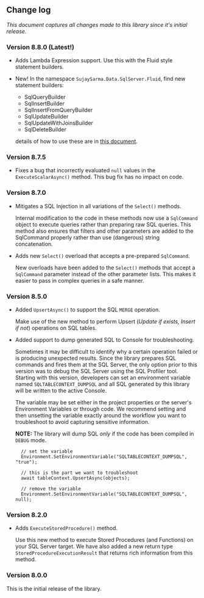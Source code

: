 ﻿Change log
---

*This document captures all changes made to this library since it's initial release.*

### Version 8.8.0 (Latest!)

- Adds Lambda Expression support. Use this with the Fluid style statement builders.

- New! In the namespace `SujaySarma.Data.SqlServer.Fluid`, find new statement builders:

    - SqlQueryBuilder
    - SqlInsertBuilder
    - SqlInsertFromQueryBuilder
    - SqlUpdateBuilder
    - SqlUpdateWithJoinsBuilder
    - SqlDeleteBuilder
   
    details of how to use these are in [this document]([https://github.com/sujayvsarma/SujaySarma.Data.SqlServer/blob/master/FLUID.md](https://github.com/sujayvsarma/SujaySarma.Data.SqlServer/blob/master/_docs/FLUID.md)).

### Version 8.7.5

- Fixes a bug that incorrectly evaluated `null` values in the `ExecuteScalarAsync()` method. This bug fix has no impact on code.


### Version 8.7.0

- Mitigates a SQL Injection in all variations of the `Select()` methods.

  Internal modification to the code in these methods now use a `SqlCommand` object to execute queries rather than preparing raw SQL queries. 
  This method also ensures that filters and other parameters are added to the SqlCommand properly rather than use (dangerous) string concatenation.

- Adds new `Select()` overload that accepts a pre-prepared `SqlCommand`.

  New overloads have been added to the `Select()` methods that accept a `SqlCommand` parameter instead of the other parameter lists. This makes it easier 
  to pass in complex queries in a safe manner.

### Version 8.5.0

- Added `UpsertAsync()` to support the SQL `MERGE` operation.

  Make use of the new method to perform Upsert (*Update if exists, Insert if not*) operations on SQL tables.

- Added support to dump generated SQL to Console for troubleshooting.

  Sometimes it may be difficult to identify why a certain operation failed or is producing unexpected results. Since the library prepares SQL commands and fires them 
  at the SQL Server, the only option prior to this version was to debug the SQL Server using the SQL Profiler tool. Starting with this version, developers can set 
  an environment variable named `SQLTABLECONTEXT_DUMPSQL` and all SQL generated by this library will be written to the active Console.

  The variable may be set either in the project properties or the server's Environment Variables or through code. We recommend setting and then unsetting the 
  variable exactly around the workflow you want to troubleshoot to avoid capturing sensitive information.
 
  **NOTE:** The library will dump SQL *only* if the code has been compiled in `DEBUG` mode.

  ```
    // set the variable
	Environment.SetEnvironmentVariable("SQLTABLECONTEXT_DUMPSQL", "true");

    // this is the part we want to troubleshoot
    await tableContext.UpsertAsync(objects);

    // remove the variable
    Environment.SetEnvironmentVariable("SQLTABLECONTEXT_DUMPSQL", null);
  ```

### Version 8.2.0

- Adds `ExecuteStoredProcedure()` method.

  Use this new method to execute Stored Procedures (and Functions) on your SQL Server target. We have also added a new return type `StoredProcedureExecutionResult` 
  that returns rich information from this method.
 

### Version 8.0.0

This is the initial release of the library.
